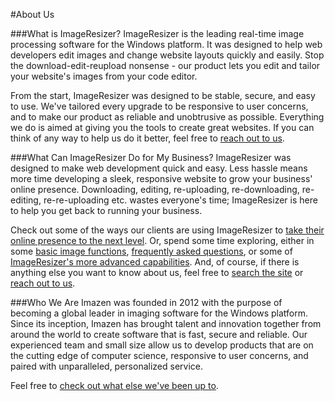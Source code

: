 #About Us

###What is ImageResizer?
ImageResizer is the leading real-time image processing software for the Windows platform. It was designed to help web developers edit images and change website layouts quickly and easily. Stop the download-edit-reupload nonsense - our product lets you edit and tailor your website's images from your code editor.

From the start, ImageResizer was designed to be stable, secure, and easy to use. We've tailored every upgrade to be responsive to user concerns, and to make our product as reliable and unobtrusive as possible. Everything we do is aimed at giving you the tools to create great websites. If you can think of any way to help us do it better, feel free to [reach out to us](http://resizer.uservoice.com/forums/108373-image-resizer). 

###What Can ImageResizer Do for My Business?
ImageResizer was designed to make web development quick and easy. Less hassle means more time developing a sleek, responsive website to grow your business' online presence. Downloading, editing, re-uploading, re-downloading, re-editing, re-re-uploading etc. wastes everyone's time; ImageResizer is here to help you get back to running your business.

Check out some of the ways our clients are using ImageResizer to [take their online presence to the next level](/docs/benefits/customers). Or, spend some time exploring, either in some [basic image functions](/docs/basics), [frequently asked questions](/docs/faq), or some of [ImageResizer's more advanced capabilities](/docs/benefits/comprehensive). And, of course, if there is anything else you want to know about us, feel free to [search the site](/search) or [reach out to us](http://resizer.uservoice.com/forums/108373-image-resizer).

###Who We Are
Imazen was founded in 2012 with the purpose of becoming a global leader in imaging software for the Windows platform. Since its inception, Imazen has brought talent and innovation together from around the world to create software that is fast, secure and reliable. Our experienced team and small size allow us to develop products that are on the cutting edge of computer science, responsive to user concerns, and paired with unparalleled, personalized service.

Feel free to [check out what else we've been up to](http://www.imazen.io/software).

